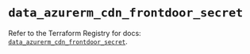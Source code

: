 # `data_azurerm_cdn_frontdoor_secret`

Refer to the Terraform Registry for docs: [`data_azurerm_cdn_frontdoor_secret`](https://registry.terraform.io/providers/hashicorp/azurerm/4.49.0/docs/data-sources/cdn_frontdoor_secret).
